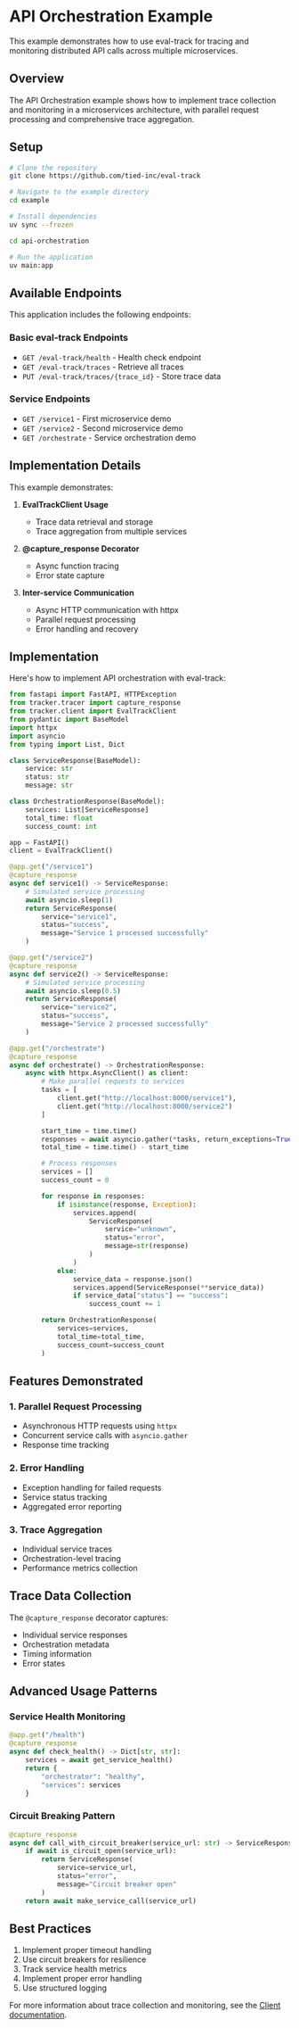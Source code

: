 # API Orchestration Example

This example demonstrates how to use eval-track for tracing and monitoring distributed API calls across multiple microservices.

## Overview

The API Orchestration example shows how to implement trace collection and monitoring in a microservices architecture, with parallel request processing and comprehensive trace aggregation.

## Setup

```bash
# Clone the repository
git clone https://github.com/tied-inc/eval-track

# Navigate to the example directory
cd example

# Install dependencies
uv sync --frozen

cd api-orchestration

# Run the application
uv main:app
```

## Available Endpoints

This application includes the following endpoints:

### Basic eval-track Endpoints
- `GET /eval-track/health` - Health check endpoint
- `GET /eval-track/traces` - Retrieve all traces
- `PUT /eval-track/traces/{trace_id}` - Store trace data

### Service Endpoints
- `GET /service1` - First microservice demo
- `GET /service2` - Second microservice demo
- `GET /orchestrate` - Service orchestration demo

## Implementation Details

This example demonstrates:

1. **EvalTrackClient Usage**
   - Trace data retrieval and storage
   - Trace aggregation from multiple services

2. **@capture_response Decorator**
   - Async function tracing
   - Error state capture

3. **Inter-service Communication**
   - Async HTTP communication with httpx
   - Parallel request processing
   - Error handling and recovery

## Implementation

Here's how to implement API orchestration with eval-track:

```python
from fastapi import FastAPI, HTTPException
from tracker.tracer import capture_response
from tracker.client import EvalTrackClient
from pydantic import BaseModel
import httpx
import asyncio
from typing import List, Dict

class ServiceResponse(BaseModel):
    service: str
    status: str
    message: str

class OrchestrationResponse(BaseModel):
    services: List[ServiceResponse]
    total_time: float
    success_count: int

app = FastAPI()
client = EvalTrackClient()

@app.get("/service1")
@capture_response
async def service1() -> ServiceResponse:
    # Simulated service processing
    await asyncio.sleep(1)
    return ServiceResponse(
        service="service1",
        status="success",
        message="Service 1 processed successfully"
    )

@app.get("/service2")
@capture_response
async def service2() -> ServiceResponse:
    # Simulated service processing
    await asyncio.sleep(0.5)
    return ServiceResponse(
        service="service2",
        status="success",
        message="Service 2 processed successfully"
    )

@app.get("/orchestrate")
@capture_response
async def orchestrate() -> OrchestrationResponse:
    async with httpx.AsyncClient() as client:
        # Make parallel requests to services
        tasks = [
            client.get("http://localhost:8000/service1"),
            client.get("http://localhost:8000/service2")
        ]

        start_time = time.time()
        responses = await asyncio.gather(*tasks, return_exceptions=True)
        total_time = time.time() - start_time

        # Process responses
        services = []
        success_count = 0

        for response in responses:
            if isinstance(response, Exception):
                services.append(
                    ServiceResponse(
                        service="unknown",
                        status="error",
                        message=str(response)
                    )
                )
            else:
                service_data = response.json()
                services.append(ServiceResponse(**service_data))
                if service_data["status"] == "success":
                    success_count += 1

        return OrchestrationResponse(
            services=services,
            total_time=total_time,
            success_count=success_count
        )
```

## Features Demonstrated

### 1. Parallel Request Processing
- Asynchronous HTTP requests using `httpx`
- Concurrent service calls with `asyncio.gather`
- Response time tracking

### 2. Error Handling
- Exception handling for failed requests
- Service status tracking
- Aggregated error reporting

### 3. Trace Aggregation
- Individual service traces
- Orchestration-level tracing
- Performance metrics collection

## Trace Data Collection

The `@capture_response` decorator captures:
- Individual service responses
- Orchestration metadata
- Timing information
- Error states

## Advanced Usage Patterns

### Service Health Monitoring
```python
@app.get("/health")
@capture_response
async def check_health() -> Dict[str, str]:
    services = await get_service_health()
    return {
        "orchestrator": "healthy",
        "services": services
    }
```

### Circuit Breaking Pattern
```python
@capture_response
async def call_with_circuit_breaker(service_url: str) -> ServiceResponse:
    if await is_circuit_open(service_url):
        return ServiceResponse(
            service=service_url,
            status="error",
            message="Circuit breaker open"
        )
    return await make_service_call(service_url)
```

## Best Practices

1. Implement proper timeout handling
2. Use circuit breakers for resilience
3. Track service health metrics
4. Implement proper error handling
5. Use structured logging

For more information about trace collection and monitoring, see the [Client documentation](../client.md).
